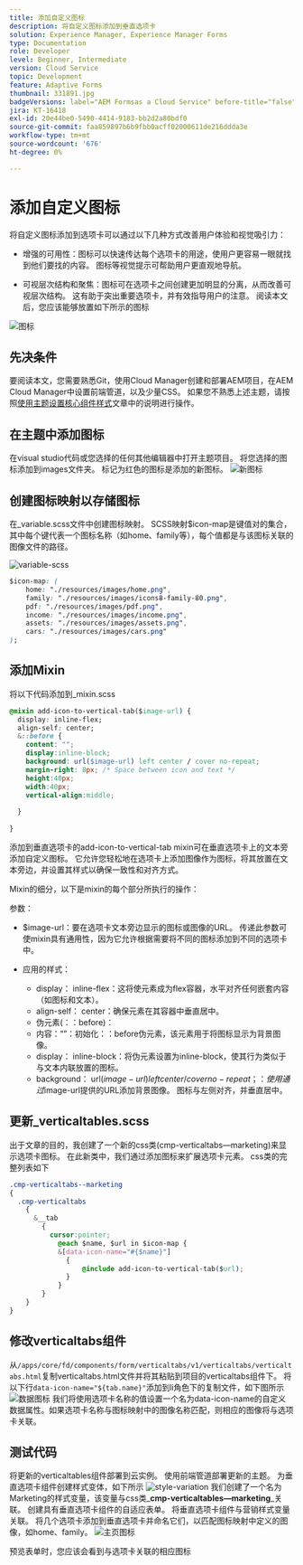 ```yaml
---
title: 添加自定义图标
description: 将自定义图标添加到垂直选项卡
solution: Experience Manager, Experience Manager Forms
type: Documentation
role: Developer
level: Beginner, Intermediate
version: Cloud Service
topic: Development
feature: Adaptive Forms
thumbnail: 331891.jpg
badgeVersions: label="AEM Formsas a Cloud Service" before-title="false"
jira: KT-16418
exl-id: 20e44be0-5490-4414-9183-bb2d2a80bdf0
source-git-commit: faa859897b6b9fbb0acff02000611de216ddda3e
workflow-type: tm+mt
source-wordcount: '676'
ht-degree: 0%

---
```


# 添加自定义图标

将自定义图标添加到选项卡可以通过以下几种方式改善用户体验和视觉吸引力：

* 增强的可用性：图标可以快速传达每个选项卡的用途，使用户更容易一眼就找到他们要找的内容。 图标等视觉提示可帮助用户更直观地导航。

* 可视层次结构和聚焦：图标可在选项卡之间创建更加明显的分离，从而改善可视层次结构。 这有助于突出重要选项卡，并有效指导用户的注意。
阅读本文后，您应该能够放置如下所示的图标

![图标](assets/icons.png)

## 先决条件

要阅读本文，您需要熟悉Git，使用Cloud Manager创建和部署AEM项目，在AEM Cloud Manager中设置前端管道，以及少量CSS。 如果您不熟悉上述主题，请按照[使用主题设置核心组件样式](https://experienceleague.adobe.com/en/docs/experience-manager-cloud-service/content/forms/adaptive-forms-authoring/authoring-adaptive-forms-core-components/create-an-adaptive-form-on-forms-cs/using-themes-in-core-components#rename-env-file-theme-folder)文章中的说明进行操作。

## 在主题中添加图标

在visual studio代码或您选择的任何其他编辑器中打开主题项目。
将您选择的图标添加到images文件夹。
标记为红色的图标是添加的新图标。
![新图标](assets/newicons.png)

## 创建图标映射以存储图标

在_variable.scss文件中创建图标映射。 SCSS映射$icon-map是键值对的集合，其中每个键代表一个图标名称（如home、family等），每个值都是与该图标关联的图像文件的路径。

![variable-scss](assets/variable_scss.png)

```css
$icon-map: (
    home: "./resources/images/home.png",
    family: "./resources/images/icons8-family-80.png",
    pdf: "./resources/images/pdf.png",
    income: "./resources/images/income.png",
    assets: "./resources/images/assets.png",
    cars: "./resources/images/cars.png"
);
```

## 添加Mixin

将以下代码添加到_mixin.scss

```css
@mixin add-icon-to-vertical-tab($image-url) {
  display: inline-flex;
  align-self: center;
  &::before {
    content: "";
    display:inline-block;
    background: url($image-url) left center / cover no-repeat;
    margin-right: 8px; /* Space between icon and text */
    height:40px;
    width:40px;
    vertical-align:middle;
    
  }
  
}
```

添加到垂直选项卡的add-icon-to-vertical-tab mixin可在垂直选项卡上的文本旁添加自定义图标。 它允许您轻松地在选项卡上添加图像作为图标，将其放置在文本旁边，并设置其样式以确保一致性和对齐方式。

Mixin的细分，以下是mixin的每个部分所执行的操作：

参数：

* $image-url：要在选项卡文本旁边显示的图标或图像的URL。 传递此参数可使mixin具有通用性，因为它允许根据需要将不同的图标添加到不同的选项卡中。

* 应用的样式：

   * display： inline-flex：这将使元素成为flex容器，水平对齐任何嵌套内容（如图标和文本）。
   * align-self： center：确保元素在其容器中垂直居中。
   * 伪元素(：：before)：
   * 内容：“”：初始化：：before伪元素，该元素用于将图标显示为背景图像。
   * display： inline-block：将伪元素设置为inline-block，使其行为类似于与文本内联放置的图标。
   * background： url($image-url) left center / cover no-repeat；：使用通过$image-url提供的URL添加背景图像。 图标与左侧对齐，并垂直居中。

## 更新_verticaltables.scss

出于文章的目的，我创建了一个新的css类(cmp-verticaltabs—marketing)来显示选项卡图标。 在此新类中，我们通过添加图标来扩展选项卡元素。 css类的完整列表如下

```css
.cmp-verticaltabs--marketing
{
  .cmp-verticaltabs
    {
      &__tab 
        {
          cursor:pointer;
            @each $name, $url in $icon-map {
            &[data-icon-name="#{$name}"]
              {
                  @include add-icon-to-vertical-tab($url);
              }
            }
        }
    }
}
```

## 修改verticaltabs组件

从```/apps/core/fd/components/form/verticaltabs/v1/verticaltabs/verticaltabs.html```复制verticaltabs.html文件并将其粘贴到项目的verticaltabs组件下。 将以下行```data-icon-name="${tab.name}"```添加到li角色下的复制文件，如下图所示
![数据图标](assets/data-icons.png)
我们将使用选项卡名称的值设置一个名为data-icon-name的自定义数据属性。如果选项卡名称与图标映射中的图像名称匹配，则相应的图像将与选项卡关联。



## 测试代码

将更新的verticaltables组件部署到云实例。
使用前端管道部署更新的主题。
为垂直选项卡组件创建样式变体，如下所示
![style-variation](assets/verticaltab-style-variation.png)
我们创建了一个名为Marketing的样式变量，该变量与css类_**cmp-verticaltables—marketing**_关联。
创建具有垂直选项卡组件的自适应表单。 将垂直选项卡组件与营销样式变量关联。
将几个选项卡添加到垂直选项卡并命名它们，以匹配图标映射中定义的图像，如home、family。
![主页图标](assets/tab-name.png)

预览表单时，您应该会看到与选项卡关联的相应图标
